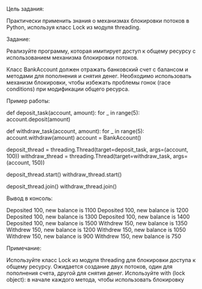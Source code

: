 Цель задания:

Практически применить знания о механизмах блокировки потоков в Python, используя класс Lock из модуля threading.

Задание:

Реализуйте программу, которая имитирует доступ к общему ресурсу с использованием механизма блокировки потоков.

Класс BankAccount должен отражать банковский счет с балансом и методами для пополнения и снятия денег. Необходимо
использовать механизм блокировки, чтобы избежать проблемы гонок (race conditions) при модификации общего ресурса.

Пример работы:

def deposit_task(account, amount):
    for _ in range(5):
        account.deposit(amount)

def withdraw_task(account, amount):
    for _ in range(5):
        account.withdraw(amount)
        account = BankAccount()

deposit_thread = threading.Thread(target=deposit_task, args=(account, 100))
withdraw_thread = threading.Thread(target=withdraw_task, args=(account, 150))

deposit_thread.start()
withdraw_thread.start()

deposit_thread.join()
withdraw_thread.join()

Вывод в консоль:

Deposited 100, new balance is 1100
Deposited 100, new balance is 1200
Deposited 100, new balance is 1300
Deposited 100, new balance is 1400
Deposited 100, new balance is 1500
Withdrew 150, new balance is 1350
Withdrew 150, new balance is 1200
Withdrew 150, new balance is 1050
Withdrew 150, new balance is 900
Withdrew 150, new balance is 750


Примечание:

Используйте класс Lock из модуля threading для блокировки доступа к общему ресурсу.
Ожидается создание двух потоков, один для пополнения счета, другой для снятия денег.
Используйте with (lock object): в начале каждого метода, чтобы использовать блокировку